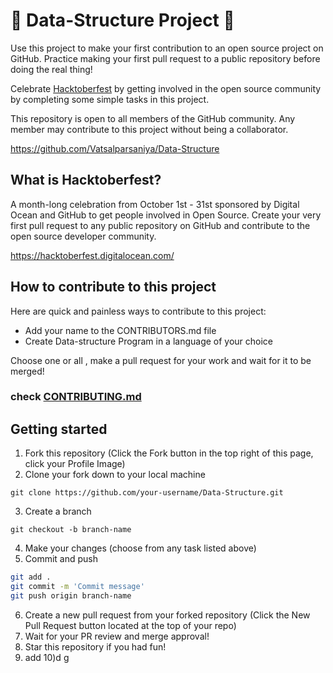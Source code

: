 # 🎃 Data-Structure Project 🎃


Use this project to make your first contribution to an open source project on GitHub. Practice making your first pull request to a public repository before doing the real thing!

Celebrate [Hacktoberfest](https://hacktoberfest.digitalocean.com/) by getting involved in the open source community by completing some simple tasks in this project.

This repository is open to all members of the GitHub community. Any member may contribute to this project without being a collaborator.

https://github.com/Vatsalparsaniya/Data-Structure


## What is Hacktoberfest?

A month-long celebration from October 1st - 31st sponsored by Digital Ocean and GitHub to get people involved in Open Source. Create your very first pull request to any public repository on GitHub and contribute to the open source developer community.

https://hacktoberfest.digitalocean.com/

## How to contribute to this project

Here are quick and painless ways to contribute to this project:

- Add your name to the CONTRIBUTORS.md file
- Create Data-structure Program in a language of your choice

Choose one or all , make a pull request for your work and wait for it to be merged!

### check [CONTRIBUTING.md](/CONTRIBUTING.md)

## Getting started

1) Fork this repository (Click the Fork button in the top right of this page, click your Profile Image)
2) Clone your fork down to your local machine

`git clone https://github.com/your-username/Data-Structure.git`

3) Create a branch

`git checkout -b branch-name`

4) Make your changes (choose from any task listed above)
5) Commit and push

```bash
git add .
git commit -m 'Commit message'
git push origin branch-name
```

6) Create a new pull request from your forked repository (Click the New Pull Request button located at the top of your repo)
7) Wait for your PR review and merge approval!
8) Star this repository if you had fun!
9) add
10)d g